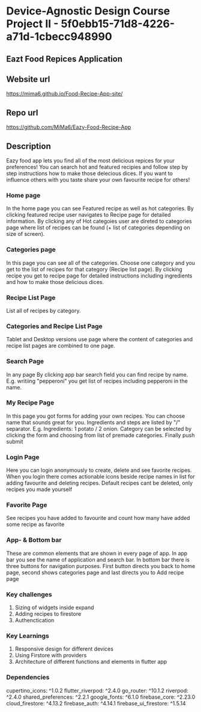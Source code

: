 # Device-Agnostic Design Course Project II - 5f0ebb15-71d8-4226-a71d-1cbecc948990



## Eazt Food Repices Application

## Website url
https://mima6.github.io/Food-Recipe-App-site/

## Repo url
https://github.com/MiMa6/Eazy-Food-Recipe-App

## Description

Eazy food app lets you find all of the most delicious repices for your preferences! You can search hot and featured recipies and follow step by step instructions how to make those delecious dices. If you want to influence others with you taste share your own favourite recipe for others!

### Home page

In the home page you can see Featured recipe as well as hot categories. By clicking featured recipe user navigates to Recipe page for detailed information. By clicking any of Hot categoies user are direted to categories page where list of recipes can be found (+ list of categories depending on size of screen).

### Categories page 

In this page you can see all of the categories. Choose one category and you get to the list of recipes for that category (Recipe list page). By clicking recipe you get to recipe page for detailed instructions including ingredients and how to make those delicious dices. 

### Recipe List Page

List all of recipes by category.

### Categories and Recipe List Page
Tablet and Desktop versions use page where the content of categories and recipe list pages are combined to one page. 

### Search Page

In any page By clicking app bar search field you can find recipe by name. E.g. writiing "pepperoni" you get list of recipes including pepperoni in the name.

### My Recipe Page

In this page you got forms for adding your own recipes. You can choose name that sounds great for you. Ingredients and steps are listed by "/" separator. E.g. Ingredients: 1 potato / 2 onion. Category can be selected by clicking the form and choosing from list of premade categories. Finally push submit

### Login Page
Here you can login anonymously to create, delete and see favorite recipes. When you login there comes actionable icons beside recipe names in list for adding favourite and deleting recipes. Default recipes cant be deleted, only recipes you made yourself

### Favorite Page
See recipes you have added to favourite and count how many have added some recipe as favorite

### App- & Bottom bar

These are common elements that are shown in every page of app. In app bar you see the name of application and search bar. In bottom bar there is three buttons for navigation purposes. First button directs you back to home page, second shows categories page and last directs you to Add recipe page

### Key challenges
1. Sizing of widgets inside expand
2. Adding recipes to firestore
3. Authenctication

### Key Learnings
1. Responsive design for different devices
2. Using Firstore with providers
3. Architecture of different functions and elements in flutter app


### Dependencies
  cupertino_icons: ^1.0.2
  flutter_riverpod: ^2.4.0
  go_router: ^10.1.2
  riverpod: ^2.4.0
  shared_preferences: ^2.2.1
  google_fonts: ^6.1.0
  firebase_core: ^2.23.0
  cloud_firestore: ^4.13.2
  firebase_auth: ^4.14.1
  firebase_ui_firestore: ^1.5.14
